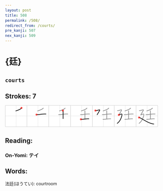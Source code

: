 ```yaml
---
layout: post
title: 508
permalink: /508/
redirect_from: /courts/
pre_kanji: 507
nex_kanji: 509
---
```


# {廷}

## `courts`

## Strokes: 7

<div class="stroke"><img src="../images/E5BBB7.png" /></div>

## Reading:

### On-Yomi: テイ

## Words:

法廷(ほうてい): courtroom
